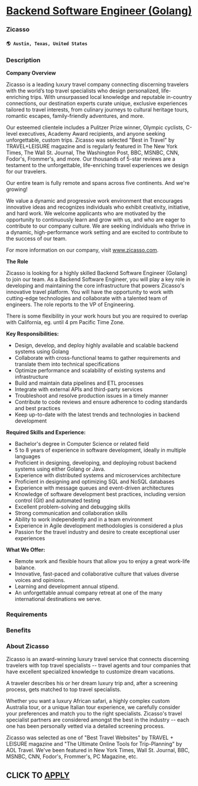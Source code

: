 # [Backend Software Engineer (Golang)](https://www.remotewlb.com/apply/backend-software-engineer-golang-108634)  
### Zicasso  
#### `🌎 Austin, Texas, United States`  

### **Description**

 **Company Overview**

Zicasso is a leading luxury travel company connecting discerning travelers with the world’s top travel specialists who design personalized, life-enriching trips. With unsurpassed local knowledge and reputable in-country connections, our destination experts curate unique, exclusive experiences tailored to travel interests, from culinary journeys to cultural heritage tours, romantic escapes, family-friendly adventures, and more.

Our esteemed clientele includes a Pulitzer Prize winner, Olympic cyclists, C-level executives, Academy Award recipients, and anyone seeking unforgettable, custom trips. Zicasso was selected "Best in Travel" by TRAVEL+LEISURE magazine and is regularly featured in The New York Times, The Wall St. Journal, The Washington Post, BBC, MSNBC, CNN, Fodor's, Frommer's, and more. Our thousands of 5-star reviews are a testament to the unforgettable, life-enriching travel experiences we design for our travelers.

Our entire team is fully remote and spans across five continents. And we're growing!

We value a dynamic and progressive work environment that encourages innovative ideas and recognizes individuals who exhibit creativity, initiative, and hard work. We welcome applicants who are motivated by the opportunity to continuously learn and grow with us, and who are eager to contribute to our company culture. We are seeking individuals who thrive in a dynamic, high-performance work setting and are excited to contribute to the success of our team.

For more information on our company, visit www.zicasso.com.

 **The Role**

Zicasso is looking for a highly skilled Backend Software Engineer (Golang) to join our team. As a Backend Software Engineer, you will play a key role in developing and maintaining the core infrastructure that powers Zicasso's innovative travel platform. You will have the opportunity to work with cutting-edge technologies and collaborate with a talented team of engineers. The role reports to the VP of Engineering.

There is some flexibility in your work hours but you are required to overlap with California, eg. until 4 pm Pacific Time Zone.

 **Key Responsibilities:**

  * Design, develop, and deploy highly available and scalable backend systems using Golang
  * Collaborate with cross-functional teams to gather requirements and translate them into technical specifications
  * Optimize performance and scalability of existing systems and infrastructure
  * Build and maintain data pipelines and ETL processes
  * Integrate with external APIs and third-party services
  * Troubleshoot and resolve production issues in a timely manner
  * Contribute to code reviews and ensure adherence to coding standards and best practices
  * Keep up-to-date with the latest trends and technologies in backend development

**Required Skills and Experience:**

  * Bachelor's degree in Computer Science or related field
  * 5 to 8 years of experience in software development, ideally in multiple languages
  * Proficient in designing, developing, and deploying robust backend systems using either Golang or Java.
  * Experience with distributed systems and microservices architecture
  * Proficient in designing and optimizing SQL and NoSQL databases
  * Experience with message queues and event-driven architectures
  * Knowledge of software development best practices, including version control (Git) and automated testing
  * Excellent problem-solving and debugging skills
  * Strong communication and collaboration skills
  * Ability to work independently and in a team environment
  * Experience in Agile development methodologies is considered a plus
  * Passion for the travel industry and desire to create exceptional user experiences

**What We Offer:**

  * Remote work and flexible hours that allow you to enjoy a great work-life balance.
  * Innovative, fast-paced and collaborative culture that values diverse voices and opinions.
  * Learning and development annual stipend.
  * An unforgettable annual company retreat at one of the many international destinations we serve.

### **Requirements**

###  **Benefits**

###  **About Zicasso**

Zicasso is an award-winning luxury travel service that connects discerning travelers with top travel specialists -- travel agents and tour companies that have excellent specialized knowledge to customize dream vacations.

A traveler describes his or her dream luxury trip and, after a screening process, gets matched to top travel specialists.

Whether you want a luxury African safari, a highly complex custom Australia tour, or a unique Italian tour experience, we carefully consider your preferences and match you to the right specialists. Zicasso's travel specialist partners are considered amongst the best in the industry -- each one has been personally vetted via a detailed screening process.

Zicasso was selected as one of "Best Travel Websites" by TRAVEL + LEISURE magazine and "The Ultimate Online Tools for Trip-Planning" by AOL Travel. We've been featured in New York Times, Wall St. Journal, BBC, MSNBC, CNN, Fodor's, Frommer's, PC Magazine, etc.  

  
## CLICK TO [APPLY](https://www.remotewlb.com/apply/backend-software-engineer-golang-108634)

